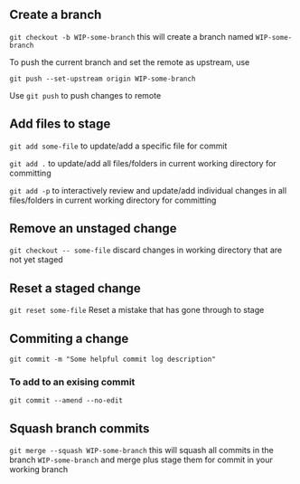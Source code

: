 ## Create a branch
<code>git checkout -b WIP-some-branch</code> this will create a branch named <code>WIP-some-branch</code>

To push the current branch and set the remote as upstream, use

<code>git push --set-upstream origin WIP-some-branch</code>

Use <code>git push</code> to push changes to remote


## Add files to stage
<code>git add some-file</code> to update/add a specific file for commit

<code>git add .</code> to update/add all files/folders in current working directory for committing

<code>git add -p</code> to interactively review and update/add individual changes in all files/folders in current working directory for committing

## Remove an unstaged change
<code>git checkout -- some-file</code> discard changes in working directory that are not yet staged

## Reset a staged change
<code>git reset some-file</code> Reset a mistake that has gone through to stage

## Commiting a change
<code>git commit -m "Some helpful commit log description"</code>

### To add to an exising commit
<code>git commit --amend --no-edit</code>

## Squash branch commits
<code>git merge --squash WIP-some-branch</code> this will squash all commits in the branch <code>WIP-some-branch</code>
and merge plus stage them for commit in your working branch


